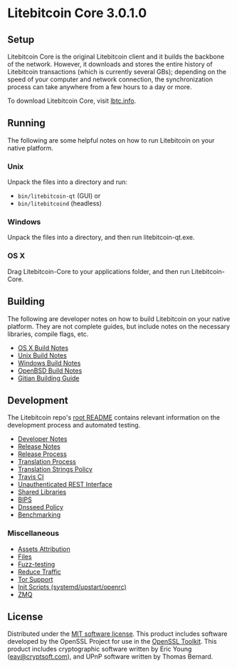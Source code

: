 Litebitcoin Core 3.0.1.0
=====================

Setup
---------------------
Litebitcoin Core is the original Litebitcoin client and it builds the backbone of the network. However, it downloads and stores the entire history of Litebitcoin transactions (which is currently several GBs); depending on the speed of your computer and network connection, the synchronization process can take anywhere from a few hours to a day or more.

To download Litebitcoin Core, visit [lbtc.info](https://lbtc.info).

Running
---------------------
The following are some helpful notes on how to run Litebitcoin on your native platform.

### Unix

Unpack the files into a directory and run:

- `bin/litebitcoin-qt` (GUI) or
- `bin/litebitcoind` (headless)

### Windows

Unpack the files into a directory, and then run litebitcoin-qt.exe.

### OS X

Drag Litebitcoin-Core to your applications folder, and then run Litebitcoin-Core.

Building
---------------------
The following are developer notes on how to build Litebitcoin on your native platform. They are not complete guides, but include notes on the necessary libraries, compile flags, etc.

- [OS X Build Notes](build-osx.md)
- [Unix Build Notes](build-unix.md)
- [Windows Build Notes](build-windows.md)
- [OpenBSD Build Notes](build-openbsd.md)
- [Gitian Building Guide](gitian-building.md)

Development
---------------------
The Litebitcoin repo's [root README](/README.md) contains relevant information on the development process and automated testing.

- [Developer Notes](developer-notes.md)
- [Release Notes](release-notes.md)
- [Release Process](release-process.md)
- [Translation Process](translation_process.md)
- [Translation Strings Policy](translation_strings_policy.md)
- [Travis CI](travis-ci.md)
- [Unauthenticated REST Interface](REST-interface.md)
- [Shared Libraries](shared-libraries.md)
- [BIPS](bips.md)
- [Dnsseed Policy](dnsseed-policy.md)
- [Benchmarking](benchmarking.md)

### Miscellaneous
- [Assets Attribution](assets-attribution.md)
- [Files](files.md)
- [Fuzz-testing](fuzzing.md)
- [Reduce Traffic](reduce-traffic.md)
- [Tor Support](tor.md)
- [Init Scripts (systemd/upstart/openrc)](init.md)
- [ZMQ](zmq.md)

License
---------------------
Distributed under the [MIT software license](/COPYING).
This product includes software developed by the OpenSSL Project for use in the [OpenSSL Toolkit](https://www.openssl.org/). This product includes
cryptographic software written by Eric Young ([eay@cryptsoft.com](mailto:eay@cryptsoft.com)), and UPnP software written by Thomas Bernard.
